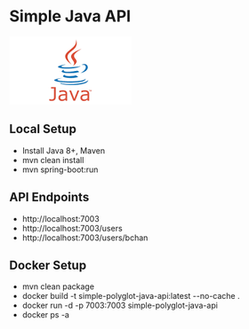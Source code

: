# Simple Java API #

![alt text](logo.png)

## Local Setup ##

* Install Java 8+, Maven
* mvn clean install
* mvn spring-boot:run

## API Endpoints ##

* http://localhost:7003
* http://localhost:7003/users
* http://localhost:7003/users/bchan

## Docker Setup ##

* mvn clean package
* docker build -t simple-polyglot-java-api:latest --no-cache .
* docker run -d -p 7003:7003 simple-polyglot-java-api
* docker ps -a
